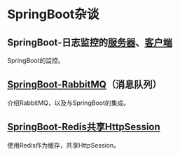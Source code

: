 # SpringBoot杂谈

## SpringBoot-日志监控的[服务器](https://github.com/1479005017/spring-boot-example/tree/master/spring-boot-example-admin-server)、[客户端](https://github.com/1479005017/spring-boot-example/tree/master/spring-boot-example-admin-client)

SpringBoot的监控。

## [SpringBoot-RabbitMQ](https://github.com/1479005017/spring-boot-example/tree/master/spring-boot-example-amqp)（消息队列）

介绍RabbitMQ，以及与SpringBoot的集成。

## [SpringBoot-Redis共享HttpSession](https://github.com/1479005017/spring-boot-example/tree/master/spring-boot-example-admin-server)

使用Redis作为缓存，共享HttpSession。
